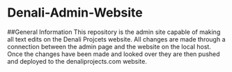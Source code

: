 # Denali-Admin-Website

##General Information
This repository is the admin site capable of making all text edits on the Denali Projcets website. All changes are made through a connection between the admin page and the website on the local host. Once the changes have been made and looked over they are then pushed and deployed to the denaliprojects.com website. 
